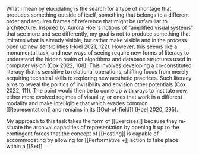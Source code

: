 What I mean by elucidating is the search for a type of montage that produces something outside of itself, something that belongs to a different order and requires frames of reference that might be unfamiliar to architecture. Inspired by Aurora Hoel's notions of "amplified visual systems" that see more and see differently, my goal is not to produce something that imitates what is already visible, but rather make visible and in the process open up new sensibilities (Hoel 2021, 122). However, this seems like a monumental task, and new ways of seeing require new forms of literacy to understand the hidden realm of algorithms and database structures used in computer vision (Cox 2022, 108). This involves developing a co-constituted literacy that is sensitive to relational operations, shifting focus from merely acquiring technical skills to exploring new aesthetic practices. Such literacy aims to reveal the politics of invisibility and envision other potentials (Cox 2022, 111). The point would then be to come up with ways to institute new, either more evolved regimes of visuality, or ones that work in a different modality and make intelligible that which evades common [[Representation]] and remains in its [[Out-of-field]] (Hoel 2020, 295). 

My approach to this task takes the form of [[Exercises]] because they re-situate the archival capacities of representation by opening it up to the contingent forces that the concept of [[Hosting]] is capable of accommodating by allowing for [[Performative +]]  action to take place within a [[Set]].

